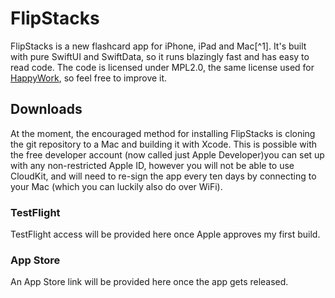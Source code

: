 # FlipStacks
FlipStacks is a new flashcard app for iPhone, iPad and Mac[^1]. It's built with pure SwiftUI and SwiftData, so it runs blazingly fast and has easy to read code. The code is licensed under MPL2.0, the same license used for [HappyWork](https://github.com/libewa/hausaufgaben), so feel free to improve it.

## Downloads
At the moment, the encouraged method for installing FlipStacks is cloning the git repository to a Mac and building it with Xcode. This is possible with the free developer account (now called just Apple Developer)you can set up with any non-restricted Apple ID, however you will not be able to use CloudKit, and will need to re-sign the app every ten days by connecting to your Mac (which you can luckily also do over WiFi).

### TestFlight
TestFlight access will be provided here once Apple approves my first build.

### App Store
An App Store link will be provided here once the app gets released.


